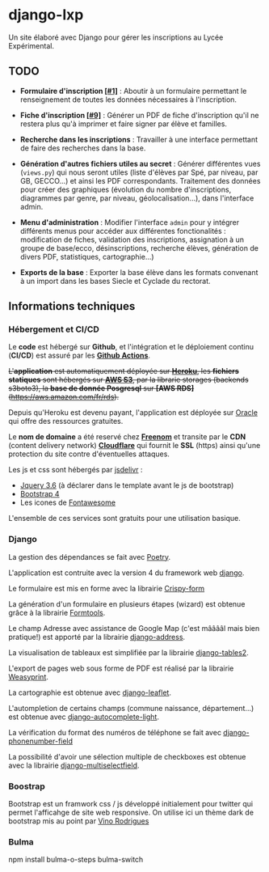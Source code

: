 # django-lxp
Un site élaboré avec Django pour gérer les inscriptions au Lycée Expérimental.

## TODO
- **Formulaire d'inscription [[#1]](https://github.com/Lycee-Experimental/django-lxp/issues/1)** :
Aboutir à un formulaire permettant le renseignement de toutes les données nécessaires à l'inscription.

- **Fiche d'inscription [[#9]](https://github.com/Lycee-Experimental/django-lxp/issues/9)** :
Générer un PDF de fiche d'inscription qu'il ne restera plus qu'à imprimer et faire signer par élève et familles.

- **Recherche dans les inscriptions** : 
Travailler à une interface permettant de faire des recherches dans la base.

- **Génération d'autres fichiers utiles au secret** : 
Générer différentes vues (`views.py`) qui nous seront utiles (liste d'élèves par Spé, par niveau, par GB, GECCO...) et ainsi les PDF correspondants.
Traitement des données pour créer des graphiques (évolution du nombre d'inscriptions, diagrammes par genre, par niveau, géolocalisation...), dans l'interface admin.

- **Menu d'administration** : 
Modifier l'interface `admin` pour y intégrer différents menus pour accéder aux différentes fonctionalités : modification de fiches, validation des inscriptions, assignation à un groupe de base/ecco, désinscriptions, recherche élèves, génération de divers PDF, 
statistiques, cartographie...)

- **Exports de la base** :
Exporter la base élève dans les formats convenant à un import dans les bases Siecle et Cyclade du rectorat.

## Informations techniques

### Hébergement et CI/CD

Le **code** est hébergé sur **Github**, et l'intégration et le déploiement continu (**CI/CD**) est assuré par les **[Github Actions](https://github.com/features/actions)**.

~~L'**application** est automatiquement déployée sur **[Heroku](https://www.heroku.com/)**, les **fichiers statiques** sont hébergés sur **[AWS S3](https://aws.amazon.com/fr/s3/)**, par la librarie storages (backends s3boto3), la **base de donnée Posgresql** sur **[AWS RDS]**(https://aws.amazon.com/fr/rds).~~

Depuis qu'Heroku est devenu payant, l'application est déployée sur [Oracle](https://www.oracle.com/cloud/free/) qui offre des ressources gratuites.

Le **nom de domaine** a été reservé chez **[Freenom](https://www.freenom.com/fr/index.html)** et transite par le **CDN** (content delivery network) **[Cloudflare](https://www.cloudflare.com/fr-fr/)** qui fournit le **SSL** (https) ainsi qu'une protection du site contre d'éventuelles attaques.

Les js et css sont hébergés par [jsdelivr](https://www.jsdelivr.com/) :

  - [Jquery 3.6](https://jquery.com) (à déclarer dans le template avant le js de bootstrap)
  - [Bootstrap 4](https://getbootstrap.com/)
  - Les icones de [Fontawesome](https://fontawesome.com)

L'ensemble de ces services sont gratuits pour une utilisation basique.

### Django

La gestion des dépendances se fait avec [Poetry](https://python-poetry.org/).

L'application est contruite avec la version 4 du framework web [django](https://www.djangoproject.com/).

Le formulaire est mis en forme avec la librairie [Crispy-form](https://django-crispy-forms.readthedocs.io/en/latest/)

La génération d'un formulaire en plusieurs étapes (wizard) est obtenue grâce à la librairie [Formtools](https://django-formtools.readthedocs.io/en/latest/).

Le champ Adresse avec assistance de Google Map (c'est mââââl mais bien pratique!) est apporté par la librairie [django-address](https://pypi.org/project/django-address/).

La visualisation de tableaux est simplifiée par la librairie [django-tables2](https://django-tables2.readthedocs.io/en/latest/).

L'export de pages web sous forme de PDF est réalisé par la librairie [Weasyprint](https://weasyprint.org/).

La cartographie est obtenue avec [django-leaflet](https://github.com/makinacorpus/django-leaflet).

L'autompletion de certains champs (commune naissance, département...) est obtenue avec [django-autocomplete-light](https://github.com/yourlabs/django-autocomplete-light).

La vérification du format des numéros de téléphone se fait avec [django-phonenumber-field](https://github.com/stefanfoulis/django-phonenumber-field)

La possibilité d'avoir une sélection multiple de checkboxes est obtenue avec la librairie [django-multiselectfield](https://github.com/goinnn/django-multiselectfield).

### Boostrap
Bootstrap est un framwork css / js développé initialement pour twitter qui permet l'afficahge de site web responsive. 
On utilise ici un thème dark de bootstrap mis au point par [Vino Rodrigues](https://github.com/vinorodrigues/bootstrap-dark/)

### Bulma

npm install bulma-o-steps bulma-switch